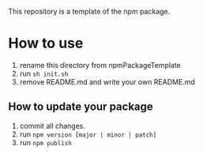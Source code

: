 This repository is a template of the npm package.

# How to use

1. rename this directory from npmPackageTemplate
1. run `sh init.sh`
1. remove README.md and write your own README.md

## How to update your package

1. commit all changes.
1. run `npm version [major | minor | patch]`
1. run `npm publish`
